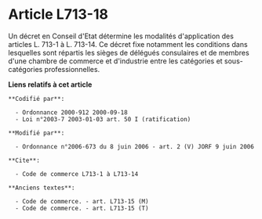 # Article L713-18

Un décret en Conseil d'Etat détermine les modalités d'application des articles L. 713-1 à L. 713-14. Ce décret fixe notamment
les conditions dans lesquelles sont répartis les sièges de délégués consulaires et de membres d'une chambre de commerce et
d'industrie entre les catégories et sous-catégories professionnelles.

**Liens relatifs à cet article**

	**Codifié par**:

	  - Ordonnance 2000-912 2000-09-18
	  - Loi n°2003-7 2003-01-03 art. 50 I (ratification)

	**Modifié par**:

	  - Ordonnance n°2006-673 du 8 juin 2006 - art. 2 (V) JORF 9 juin 2006

	**Cite**:

	  - Code de commerce L713-1 à L713-14

	**Anciens textes**:

	  - Code de commerce. - art. L713-15 (M)
	  - Code de commerce. - art. L713-15 (T)
